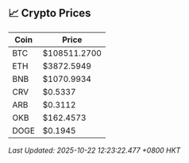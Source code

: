 ## 📈 Crypto Prices

| Coin | Price |
| ---- | ----- |
| BTC | $108511.2700 |
| ETH | $3872.5949 |
| BNB | $1070.9934 |
| CRV | $0.5337 |
| ARB | $0.3112 |
| OKB | $162.4573 |
| DOGE | $0.1945 |

_Last Updated: 2025-10-22 12:23:22.477 +0800 HKT_